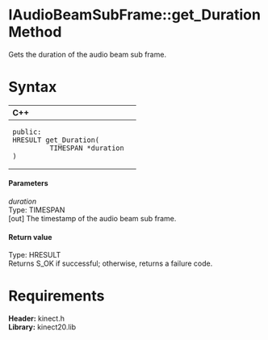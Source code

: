 IAudioBeamSubFrame::get\_Duration Method  
========================================  

Gets the duration of the audio beam sub frame. <span id="syntaxSection"></span>

Syntax  
======  

<table>
<colgroup>
<col width="100%" />
</colgroup>
<thead>
<tr class="header">
<th align="left">C++</th>
</tr>
</thead>
<tbody>
<tr class="odd">
<td align="left"><pre><code>public:  
HRESULT get_Duration(  
         TIMESPAN *duration  
)</code></pre></td>
</tr>
</tbody>
</table>

<span id="ID4EG"></span>
#### Parameters  

*duration*    
Type: TIMESPAN  
[out] The timestamp of the audio beam sub frame.  

<span id="ID4EP"></span>
#### Return value  

Type: HRESULT  
Returns S\_OK if successful; otherwise, returns a failure code.  

<span id="requirements"></span>

Requirements  
============  

**Header:** kinect.h  
**Library:** kinect20.lib  



<!--Please do not edit the data in the comment block below.-->
<!--
TOCTitle : get_Duration Method
RLTitle : IAudioBeamSubFrame::get_Duration Method
KeywordK : get_Duration method
KeywordK : IAudioBeamSubFrame::get_Duration method
KeywordF : IAudioBeamSubFrame::get_Duration
KeywordF : get_Duration
KeywordF : Microsoft.Kinect.kinect.IAudioBeamSubFrame.get_Duration(TIMESPAN@)
KeywordA : M:Microsoft.Kinect.kinect.IAudioBeamSubFrame.get_Duration(TIMESPAN@)
AssetID : M:Microsoft.Kinect.kinect.IAudioBeamSubFrame.get_Duration(TIMESPAN@)
Locale : en-us
CommunityContent : 1
APIType : Managed
APILocation : 
APIName : Microsoft.Kinect.kinect.IAudioBeamSubFrame::get_Duration
TargetOS : Windows
TopicType : kbSyntax
DevLang : C++
DocSet : K4Wv2
ProjType : K4Wv2Proj
Technology : Kinect for Windows
Product : Kinect for Windows SDK v2
productversion : 20
-->
